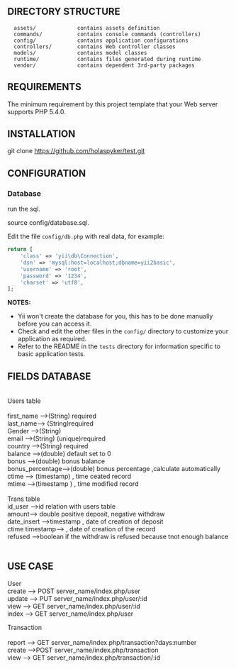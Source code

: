 
DIRECTORY STRUCTURE
-------------------

      assets/             contains assets definition
      commands/           contains console commands (controllers)
      config/             contains application configurations
      controllers/        contains Web controller classes
      models/             contains model classes
      runtime/            contains files generated during runtime
      vendor/             contains dependent 3rd-party packages



REQUIREMENTS
------------

The minimum requirement by this project template that your Web server supports PHP 5.4.0.


INSTALLATION
------------
 git clone https://github.com/holaspyker/test.git

CONFIGURATION
-------------

### Database


run the sql.<br>

source config/database.sql.<br>


Edit the file `config/db.php` with real data, for example:

```php
return [
    'class' => 'yii\db\Connection',
    'dsn' => 'mysql:host=localhost;dbname=yii2basic',
    'username' => 'root',
    'password' => '1234',
    'charset' => 'utf8',
];
```

**NOTES:**
- Yii won't create the database for you, this has to be done manually before you can access it.
- Check and edit the other files in the `config/` directory to customize your application as required.
- Refer to the README in the `tests` directory for information specific to basic application tests.


FIELDS DATABASE
----------------

<br>
Users table<br>
<br>
first_name -->(String) required<br>
last_name--> (String)required<br>
Gender -->(String)<br>
email -->(String) (unique)required<br>
country -->(String) required<br>
balance -->(double) default set to 0<br>
bonus -->(double)  bonus balance<br>
bonus_percentage-->(double) bonus percentage ,calculate automatically<br>
ctime --> (timestamp) ,  time ceated record<br>
mtime -->(timestamp ) , time modified record<br>
<br>
Trans table <br>
id_user -->id relation with users table<br>
amount--> double positive deposit, negative withdraw<br>
date_insert -->timestamp , date of creation of deposit<br>
ctime timestamp--> , date of creation of the record<br>
refused -->boolean if the withdraw is refused because tnot enough balance <br>
<br>



USE CASE
--------

User 
<br>
create --> POST  server_name/index.php/user <br>
update --> PUT   server_name/index.php/user/:id <br>
view   --> GET   server_name/index.php/user/:id <br>
index  --> GET   server_name/index.php/user <br>


Transaction <br><br>
report   --> GET server_name/index.php/transaction?days:number <br>
create   -->POST server_name/index.php/transaction <br>
view     --> GET server_name/index.php/transaction/:id <br>



